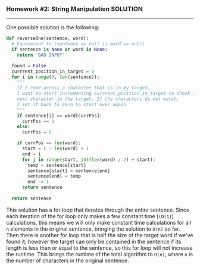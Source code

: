 ### Homework #2: String Manipulation SOLUTION
___

One possible solution is the following:

```python
def reverseOne(sentence, word):
  # Equivalent to (sentence == null || word == null)
  if sentence is None or word is None:
    return 'BAD INPUT'

  found = False
  currrent_position_in_target = 0
  for i in range(0, len(sentence)):
    """
    If I come across a character that is in my target,
    I want to start incrementing currrent_position_in_target to check the
    next character in the target. If the characters do not match,
    I set it back to zero to start over again
    """
    if sentence[i] == word[currPos]:
      currPos += 1
    else:
      currPos = 0

    if currPos == len(word):
      start = i - len(word) + 1
      end = i
      for j in range(start, int(len(word) / 2) + start):
        temp = sentence[start]
        sentence[start] = sentence[end]
        sentence[end] = temp
        end -= 1
      return sentence
      
  return sentence
```

This solution has a for loop that iterates through the entire sentence. Since each iteration of the for loop only makes a few constant time (`(O(1)`) calculations, this means we will only make constant time calculations for all `n` elements in the original sentence, bringing the solution to `O(n)` so far. Then there is another for loop that is half the size of the target word if we've found it; however the target can only be contained in the sentence if its length is less than or equal to the sentence, so this for loop will not increase the runtime. This brings the runtime of the total algorithm to `O(n)`, where `n` is the number of characters in the original sentence.
